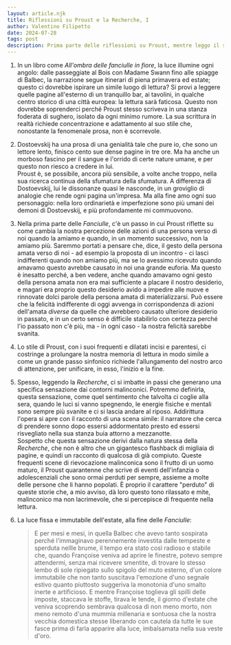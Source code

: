 ```yaml
---
layout: article.njk
title: Riflessioni su Proust e la Recherche, I
author: Valentino Filipetto
date: 2024-07-28
tags: post
description: Prima parte delle riflessioni su Proust, mentre leggo il suo capolavoro.
---
```


1. In un libro come _All'ombra delle fanciulle in fiore_, la luce illumine ogni angolo: dalle passeggiate al Bois con Madame Swann fino alle spiagge di Balbec, la narrazione segue itinerari di piena primavera ed estate; questo ci dovrebbe ispirare un simile luogo di lettura? Si provi a leggere quelle pagine all'esterno di un tranquillo bar, ai tavolini, in qualche centro storico di una città europea: la lettura sarà faticosa. Questo non dovrebbe soprenderci perché Proust stesso scriveva in una stanza foderata di sughero, isolato da ogni minimo rumore. La sua scrittura in realtà richiede concentrazione e adattamento al suo stile che, nonostante la fenomenale prosa, non è scorrevole.

2. Dostoevskij ha una prosa di una genialità tale che pure io, che sono un lettore lento, finisco cento sue dense pagine in tre ore. Ma ha anche un morboso fascino per il sangue e l'orrido di certe nature umane, e per questo non riesco a credere in lui.
   <br/>
   Proust è, se possibile, ancora più sensibile, a volte anche troppo, nella sua ricerca continua della sfumatura della sfumatura.
   A differenza di Dostoevskij, lui le dissonanze quasi le nasconde, in un groviglio di analogie
   che rende ogni pagina un'impresa. Ma alla fine amo ogni suo personaggio: nella loro ordinarietà e imperfezione sono più umani dei demoni di Dostoevskij, e più profondamente mi commuovono.

3. Nella prima parte delle _Fanciulle_, c'è un passo in cui Proust riflette su come cambia la nostra percezione delle azioni di una persona verso di noi quando la amiamo e quando, in un momento successivo, non la amiamo più. Saremmo portati a pensare che, dice, il gesto della persona amata verso di noi - ad esempio la proposta di un incontro - ci lasci indifferenti quando non amiamo più, ma se lo avessimo ricevuto quando amavamo questo avrebbe causato in noi una grande euforia. Ma questo è inesatto perché, a ben vedere, anche quando amavamo ogni gesto della persona amata non era mai sufficiente a placare il nostro desiderio, e magari era proprio questo desiderio avido a impedire alle nuove e rinnovate dolci parole della persona amata di materializzarsi. Può essere che la felicità indifferente di oggi avvenga in corrispondenza di azioni dell'amata _diverse_ da quelle che avrebbero causato ulteriore desiderio in passato, e in un certo senso è difficile stabilirlo con certezza perché l'io passato non c'è più, ma - in ogni caso - la nostra felicità sarebbe svanita.

4. Lo stile di Proust, con i suoi frequenti e dilatati incisi e parentesi, ci costringe a prolungare la nostra memoria di lettura in modo simile a come un grande passo sinfonico richiede l'allungamento del nostro arco di attenzione, per unificare, in esso, l'inizio e la fine.

5. Spesso, leggendo la _Recherche_, ci si imbatte in passi che generano una specifica sensazione dai contorni malinconici. Potremmo definirla, questa sensazione, come quel sentimento che talvolta ci coglie alla sera, quando le luci si vanno spegnendo, le energie fisiche e mentali sono sempre più svanite e ci si lascia andare al riposo. Addirittura l'opera si apre con il racconto di una scena simile: il narratore che cerca di prendere sonno dopo essersi addormentato presto ed essersi risvegliato nella sua stanza buia attorno a mezzanotte. <br/>
   Sospetto che questa sensazione derivi dalla natura stessa della _Recherche_, che non è altro che un gigantesco flashback di migliaia di pagine, e quindi un racconto di qualcosa di già compiuto. Queste frequenti scene di rievocazione malinconica sono il frutto di un uomo maturo, il Proust quarantenne che scrive di eventi dell'infanzia o adolescenziali che sono ormai perduti per sempre, assieme a molte delle persone che li hanno popolati. È proprio il carattere "perduto" di queste storie che, a mio avviso, dà loro questo tono rilassato e mite, malinconico ma non lacrimevole, che si percepisce di frequente nella lettura.

6. La luce fissa e immutabile dell'estate, alla fine delle _Fanciulle_:

   > E per mesi e mesi, in quella Balbec che avevo tanto sospirata perché l'immaginavo perennemente investita dalle tempeste e sperduta nellle brume, il tempo era stato così radioso e stabile che, quando Françoise veniva ad aprire le finestre, potevo sempre attendermi, senza mai ricevere smentite, di trovare lo stesso lembo di sole ripiegato sullo spigolo del muto esterno, d'un colore immutabile che non tanto suscitava l'emozione d'uno segnale estivo quanto piuttosto suggeriva la monotonia d'uno smalto inerte e artificioso. E mentre Françoise toglieva gli spilli delle imposte, staccava le stoffe, tirava le tende, il giorno d'estate che veniva scoprendo sembrava qualcosa di non meno morto, non meno remoto d'una mummia millenaria e sontuosa che la nostra vecchia domestica stesse liberando con cautela da tutte le sue fasce prima di farla apparire alla luce, imbalsamata nella sua veste d'oro.
